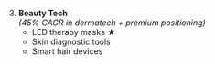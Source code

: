 3. **Beauty Tech**  
   *(45% CAGR in dermatech + premium positioning)*  
   - LED therapy masks ★  
   - Skin diagnostic tools  
   - Smart hair devices
